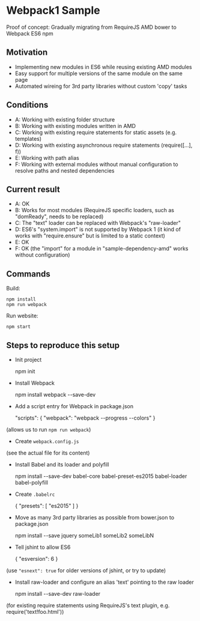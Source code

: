 # Webpack1 Sample

Proof of concept: Gradually migrating from RequireJS AMD bower to Webpack ES6 npm

## Motivation

- Implementing new modules in ES6 while reusing existing AMD modules
- Easy support for multiple versions of the same module on the same page
- Automated wireing for 3rd party libraries without custom 'copy' tasks

## Conditions

- A: Working with existing folder structure
- B: Working with existing modules written in AMD
- C: Working with existing require statements for static assets (e.g. templates)
- D: Working with existing asynchronous require statements (require([...], f))
- E: Working with path alias
- F: Working with external modules without manual configuration to resolve paths and nested dependencies

## Current result

- A: OK
- B: Works for most modules (RequireJS specific loaders, such as "domReady", needs to be replaced)
- C: The "text" loader can be replaced with Webpack's "raw-loader"
- D: ES6's "system.import" is not supported by Webpack 1 (it kind of works with "require.ensure" but is limited to a static context)
- E: OK
- F: OK (the "import" for a module in "sample-dependency-amd" works without configuration)

## Commands

Build:

    npm install
    npm run webpack

Run website:

    npm start

## Steps to reproduce this setup

- Init project

    npm init

- Install Webpack

    npm install webpack --save-dev

- Add a script entry for Webpack in package.json

    "scripts": {
      "webpack": "webpack --progress --colors"
    }

(allows us to run `npm run webpack`)

- Create `webpack.config.js`

(see the actual file for its content)

- Install Babel and its loader and polyfill

    npm install --save-dev babel-core babel-preset-es2015 babel-loader babel-polyfill

- Create `.babelrc`

    { "presets": [ "es2015" ] }

- Move as many 3rd party libraries as possible from bower.json to package.json

    npm install --save jquery someLib1 someLib2 someLibN

- Tell jshint to allow ES6

    { "esversion": 6 }

(use `"esnext": true` for older versions of jshint, or try to update)

- Install raw-loader and configure an alias 'text' pointing to the raw loader

    npm install --save-dev raw-loader

(for existing require statements using RequireJS's text plugin, e.g. require('text!foo.html'))
